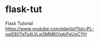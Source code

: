 # flask-tut
Flask Tutorial
<br>
https://www.youtube.com/playlist?list=PL-osiE80TeTs4UjLw5MM6OjgkjFeUxCYH